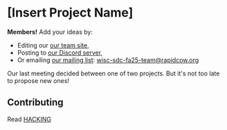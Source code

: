 # [Insert Project Name]

**Members!** Add your ideas by:

* Editing our [our team site][st],
* Posting to [our Discord server][dc],
* Or emailing [our mailing list][ls]: <wisc-sdc-fa25-team@rapidcow.org>

[st]: https://rapidcow.github.io/site-wisc-sdc-fa25-team/ideas/
[dc]: https://discord.com/channels/1428212879026552872
[ls]: https://list.rapidcow.org/inbox/wisc-sdc-fa25-team/

Our last meeting decided between one of two projects.
But it's not too late to propose new ones!


## Contributing

Read [HACKING](HACKING)
